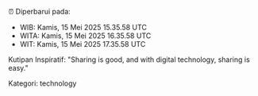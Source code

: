 ⏰ Diperbarui pada:
- WIB: Kamis, 15 Mei 2025 15.35.58 UTC
- WITA: Kamis, 15 Mei 2025 16.35.58 UTC
- WIT: Kamis, 15 Mei 2025 17.35.58 UTC

Kutipan Inspiratif:
"Sharing is good, and with digital technology, sharing is easy."


Kategori: technology

